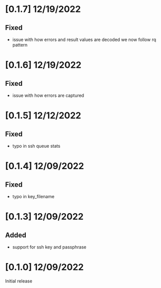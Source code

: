 # [0.1.7] 12/19/2022

## Fixed

 - issue with how errors and result values are decoded we now follow rq pattern

# [0.1.6] 12/19/2022

## Fixed

 - issue with how errors are captured

# [0.1.5] 12/12/2022

## Fixed

 - typo in ssh queue stats

# [0.1.4] 12/09/2022

## Fixed
 
 - typo in key_filename

# [0.1.3] 12/09/2022

## Added
 
 - support for ssh key and passphrase

# [0.1.0] 12/09/2022

Initial release



